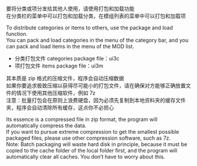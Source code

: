 要将分类或项分发给其他人使用，请使用打包和加载功能  
在分类栏的菜单中可以打包和加载分类，在模组列表的菜单中可以打包和加载项

To distribute categories or items to others, use the package and load function.  
You can pack and load categories in the menu of the category bar, and you can pack and load items in the menu of the MOD list.

+ 分类打包文件 categories package file：ui3c
+ 项打包文件 items  package file：ui3m

其本质是 zip 格式的压缩文件，程序会自动压缩数据  
如果你要追求极致压缩以获得尽可能小的打包文件，请在确保对方能够正确放置文件的情况下使用其他压缩软件，例如 7z  
注意：批量打包会在原则上浪费硬盘，因为必须先复制到本地资料夹的缓存文件夹，程序会自动清除所有缓存，这点你不必担心

Its essence is a compressed file in zip format, the program will automatically compress the data.  
If you want to pursue extreme compression to get the smallest possible packaged files, please use other compression software, such as 7z.  
Note: Batch packaging will waste hard disk in principle, because it must be copied to the cache folder of the local folder first, and the program will automatically clear all caches. You don’t have to worry about this.
